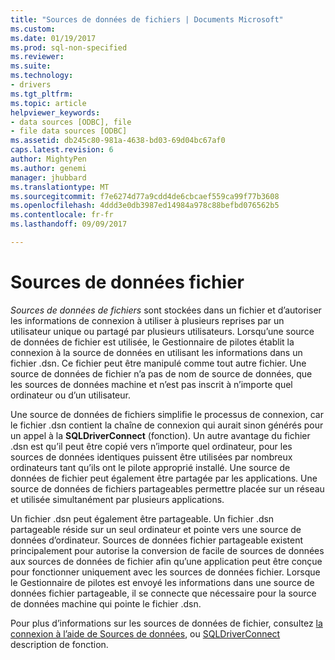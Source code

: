 ```yaml
---
title: "Sources de données de fichiers | Documents Microsoft"
ms.custom: 
ms.date: 01/19/2017
ms.prod: sql-non-specified
ms.reviewer: 
ms.suite: 
ms.technology:
- drivers
ms.tgt_pltfrm: 
ms.topic: article
helpviewer_keywords:
- data sources [ODBC], file
- file data sources [ODBC]
ms.assetid: db245c80-981a-4638-bd03-69d04bc67af0
caps.latest.revision: 6
author: MightyPen
ms.author: genemi
manager: jhubbard
ms.translationtype: MT
ms.sourcegitcommit: f7e6274d77a9cdd4de6cbcaef559ca99f77b3608
ms.openlocfilehash: 4ddd3e0db3987ed14984a978c88befbd076562b5
ms.contentlocale: fr-fr
ms.lasthandoff: 09/09/2017

---
```

# <a name="file-data-sources"></a>Sources de données fichier
*Sources de données de fichiers* sont stockées dans un fichier et d’autoriser les informations de connexion à utiliser à plusieurs reprises par un utilisateur unique ou partagé par plusieurs utilisateurs. Lorsqu’une source de données de fichier est utilisée, le Gestionnaire de pilotes établit la connexion à la source de données en utilisant les informations dans un fichier .dsn. Ce fichier peut être manipulé comme tout autre fichier. Une source de données de fichier n’a pas de nom de source de données, que les sources de données machine et n’est pas inscrit à n’importe quel ordinateur ou d’un utilisateur.  
  
 Une source de données de fichiers simplifie le processus de connexion, car le fichier .dsn contient la chaîne de connexion qui aurait sinon générés pour un appel à la **SQLDriverConnect** (fonction). Un autre avantage du fichier .dsn est qu’il peut être copié vers n’importe quel ordinateur, pour les sources de données identiques puissent être utilisées par nombreux ordinateurs tant qu’ils ont le pilote approprié installé. Une source de données de fichier peut également être partagée par les applications. Une source de données de fichiers partageables permettre placée sur un réseau et utilisée simultanément par plusieurs applications.  
  
 Un fichier .dsn peut également être partageable. Un fichier .dsn partageable réside sur un seul ordinateur et pointe vers une source de données d’ordinateur. Sources de données fichier partageable existent principalement pour autorise la conversion de facile de sources de données aux sources de données de fichier afin qu’une application peut être conçue pour fonctionner uniquement avec les sources de données fichier. Lorsque le Gestionnaire de pilotes est envoyé les informations dans une source de données fichier partageable, il se connecte que nécessaire pour la source de données machine qui pointe le fichier .dsn.  
  
 Pour plus d’informations sur les sources de données de fichier, consultez [la connexion à l’aide de Sources de données](../../odbc/reference/develop-app/connecting-using-file-data-sources.md), ou [SQLDriverConnect](../../odbc/reference/syntax/sqldriverconnect-function.md) description de fonction.

